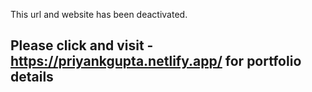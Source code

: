 This url and website has been deactivated.
## Please click and visit -  <a href="https://priyankgupta.netlify.app/">https://priyankgupta.netlify.app/ </a> for portfolio details
